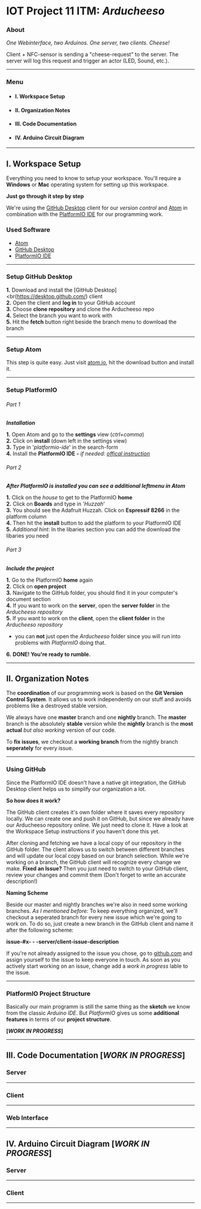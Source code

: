 # IOT Project 11 ITM: *Arducheeso*

### About
*One Webinterface, two Arduinos. One server, two clients. Cheese!*

Client + NFC-sensor is sending a "cheese-request" to the server. The server will log this request and trigger an actor (LED, Sound, etc.).

---
### Menu
* #### **I. Workspace Setup**
* #### **II. Organization Notes**
* #### **III. Code Documentation**
* #### **IV. Arduino Circuit Diagram**
---


## I. Workspace Setup

Everything you need to know to setup your workspace.
You'll require a **Windows** or **Mac** operating system for setting up this workspace.

**Just go through it step by step**

We're using the [GitHub Desktop](https://desktop.github.com/) client for our *version control* and [Atom](http://atom.io/) in combination with the [PlatformIO IDE](https://platformio.org/install/ide?install=atom) for our programming work.

### Used Software 

* [Atom](http://atom.io/)
* [GitHub Desktop](https://desktop.github.com/)
* [PlatformIO IDE](https://platformio.org/install/ide?install=atom)

---
### Setup GitHub Desktop
**1.** Download and install the [GitHub Desktop]<br(https://desktop.github.com/) client<br>
**2.** Open the client and **log in** to your GitHub account<br>
**3.** Choose **clone repository** and clone the Arducheeso repo<br>
**4.** Select the branch you want to work with<br>
**5.** Hit the **fetch** button right beside the branch menu to download the branch<br>

---
### Setup Atom
This step is quite easy. Just visit [atom.io](http://atom.io/), hit the download button and install it.

---
### Setup PlatformIO

###### Part 1
***Installation***

**1.** Open Atom and go to the **settings** view (*ctrl+comma*)<br>
**2.** Click on **install** (down left in the settings view)<br>
**3.** Type in '*platformio-ide*' in the search-form<br>
**4.** Install the **PlatformIO IDE** **-** *if needed: [offical instruction](https://platformio.org/install/ide?install=atom)* <br>

###### Part 2

***After PlatformIO is installed you can see a additional leftmenu in Atom***

**1.** Click on the *house* to get to the PlatformIO **home**<br>
**2.** Click on **Boards** and type in '*Huzzah*'<br>
**3.** You should see the Adafruit Huzzah. Click on **Espressif 8266** in the platform column<br>
**4.** Then hit the **install** button to add the platform to your PlatformIO IDE<br>
**5.** *Additional hint*: In the libaries section you can add the download the libaries you need <br>

###### Part 3

***Include the project***

**1.** Go to the PlatformIO **home** again <br>
**2.** Click on **open project** <br>
**3.** Navigate to the GitHub folder, you should find it in your computer's document section <br>
**4.** If you want to work on the **server**, open the **server folder** in the *Arducheeso repository* <br>
**5.** If you want to work on the **client**, open the **client folder** in the *Arducheeso repository* <br>
* you can **not** just open the *Arducheeso* folder since you will run into problems with *PlatformIO* doing that. <br>

**6.** **DONE! You're ready to rumble.**



---
## II. Organization Notes

The **coordination** of our programming work is based on the **Git Version Control System**.
It allows us to work independently on our stuff and avoids problems like a destroyed stable version.

We always have one **master** branch and one **nightly** branch.
The **master** branch is the absolutely **stable** version while the **nightly** branch is the **most actual** *but also working* version of our code.

To **fix issues**, we checkout a **working branch** from the nightly branch **seperately** for every issue.

---

### Using GitHub

Since the PlatformIO IDE doesn't have a native git integration, the GitHub Desktop client helps us to simplify our organization a lot.

**So how does it work?**

The GitHub client creates it's own folder where it saves every repository locally. We can create one and push it on GitHub, but since we already have our Arducheeso repository online. We just need to clone it. Have a look at the Workspace Setup instructions if you haven't done this yet.

After cloning and fetching we have a local copy of our repository in the GitHub folder. The client allows us to switch between different branches and will update our local copy based on our branch selection.
While we're working on a branch, the GitHub client will recognize every change we make. **Fixed an Issue?** Then you just need to switch to your GitHub client, review your changes and commit them (Don't forget to write an accurate description!)

**Naming Scheme**

Beside our master and nightly branches we're also in need some working branches.
*As I mentioned before:* To keep everything organized, we'll checkout a seperated branch for every new issue which we're going to work on.
To do so, just create a new branch in the GitHub client and name it after the following scheme:

**issue-#x- - -server/client-issue-description**

If you're not already assigned to the issue you chose, go to [github.com](https://github.com/kesecode/Arducheeso/issues) and assign yourself to the issue to keep everyone in touch. 
As soon as you actively start working on an issue, change add a *work in progress* lable to the issue.

---
### PlatformIO Project Structure

Basically our main programm is still the same thing as the **sketch** we know from the classic *Arduino IDE*.
But *PlatformIO* gives us some **additional features** in terms of our **project structure**.

**[*WORK IN PROGRESS*]**

---
## III. Code Documentation [*WORK IN PROGRESS*]

### Server
---
### Client
---
### Web Interface
---
## IV. Arduino Circuit Diagram [*WORK IN PROGRESS*]

### Server
---
### Client
---
